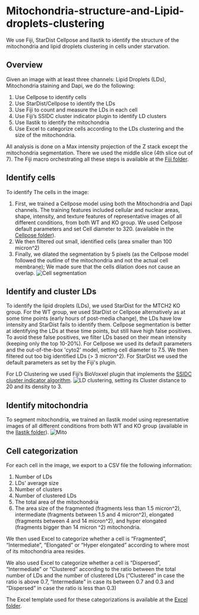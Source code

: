 # Mitochondria-structure-and-Lipid-droplets-clustering
We use Fiji, StarDist Cellpose and Ilastik to identify the structure of the mitochondria and lipid droplets clustering in cells under starvation. 
## Overview
Given an image with at least three channels: Lipid Droplets (LDs), Mitochondria staining and Dapi, we do the following:
1. Use Cellpose to identify cells
2. Use StarDist/Cellpose to identify the LDs
3. Use Fiji to count and measure the LDs in each cell
4. Use Fiji’s SSIDC cluster indicator plugin to identify LD clusters
5. Use Ilastik to identify the mitochondria
6. Use Excel to categorize cells according to the LDs clustering and the size of the mitochondria.

All analysis is done on a Max intensity projection of the Z stack except the mitochondria segmentation. There we used the middle slice (4th slice out of 7).
The Fiji macro orchestrating all these steps is available at the [Fiji folder](../../tree/main/Fiji).
## Identify cells
To identify The cells in the image:
1. First, we trained a Cellpose model using both the Mitochondria and Dapi channels. The training features included cellular and nuclear areas, shape, intensity, and texture features of representative images of all different conditions, from both WT and KO group. We used Cellpose default parameters and set Cell diameter to 320. (available in the [Cellpose folder](../../tree/main/Cellpose)).
2. We then filtered out small, identified cells (area smaller than 100 micron^2)
3. Finally, we dilated the segmentation by 5 pixels (as the Cellpose model followed the outline of the mitochondria and not the actual cell membrane); We made sure that the cells dilation does not cause an overlap.
![Cell segmentation](https://github.com/WIS-MICC-CellObservatory/Mitochondria-structure-and-Lipid-droplets-clustering/assets/64706090/b14a8658-0810-4093-b68f-0dad955bd585)
## Identify and cluster LDs
To identify the lipid droplets (LDs), we used StarDist for the MTCH2 KO group. For the WT group, we used StarDist or Cellpose alternatively as at some time points (early hours of post-media change), the LDs have low intensity and StarDist fails to identify them. Cellpose segmentation is better at identifying the LDs at these time points, but still have high false positives. To avoid these false positives, we filter LDs based on their mean intensity (keeping only the top 10-20%). For Cellpose we used its default parameters and the out-of-the-box 'cyto2' model, setting cell diameter to 7.5. We then filtered out too big identified LDs (> 3 micron^2). For StarDist we used the default parameters as set by the Fiji's plugin. 

For LD Clustering we used Fiji’s BioVoxxel plugin that implements the [SSIDC cluster indicator algorithm](https://imagej.net/plugins/biovoxxel-toolbox#:~:text=changed%20in%20future.-,SSIDC%20Cluster%20Indicator,invariant%20density%20based%20clustering%20DBSCAN).
![LD clustering](https://github.com/WIS-MICC-CellObservatory/Mitochondria-structure-and-Lipid-droplets-clustering/assets/64706090/660f1375-b74d-4eea-ad77-3001f54c1b22), setting its Cluster distance to 20 and its density to 3.
## Identify mitochondria
To segment mitochondria, we trained an Ilastik model using representative images of all different conditions from both WT and KO group (available in the [Ilastik folder](../../tree/main/Ilastik)).
![Mito](https://github.com/WIS-MICC-CellObservatory/Mitochondria-structure-and-Lipid-droplets-clustering/assets/64706090/f2441976-a410-4473-8be0-910907f3aaff)
## Cell categorization
For each cell in the image, we export to a CSV file the following information:
1. Number of LDs
2. LDs' average size
3. Number of clusters
4. Number of clustered LDs
5. The total area of the mitochondria
6. The area size of the fragmented (fragments less than 1.5 micron^2), intermediate (fragments between 1.5 and 4 micron^2), elongated (fragments between 4 and 14 micron^2), and hyper elongated (fragments bigger than 14 micron ^2) mitochondria.

We then used Excel to categorize whether a cell is “Fragmented”, “Intermediate”, “Elongated” or “Hyper elongated” according to where most of its mitochondria area resides.

We also used Excel to categorize whether a cell is “Dispersed”, “Intermediate” or “Clustered” according to the ratio between the total number of LDs and the number of clustered LDs (“Clustered” in case the ratio is above 0.7, “Intermediate” in case its between 0.7 and 0.3 and “Dispersed” in case the ratio is less than 0.3)

The Excel template used for these categorizations is available at the [Excel folder](../../tree/main/Excel).
